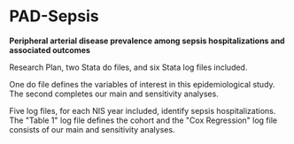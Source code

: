 # PAD-Sepsis
**Peripheral arterial disease prevalence among sepsis hospitalizations and associated outcomes**

Research Plan, two Stata do files, and six Stata log files included. 

One do file defines the variables of interest in this epidemiological study. The second completes our main and sensitivity analyses.

Five log files, for each NIS year included, identify sepsis hospitalizations. The "Table 1" log file defines the cohort and the "Cox Regression" log file consists of our main and sensitivity analyses.
